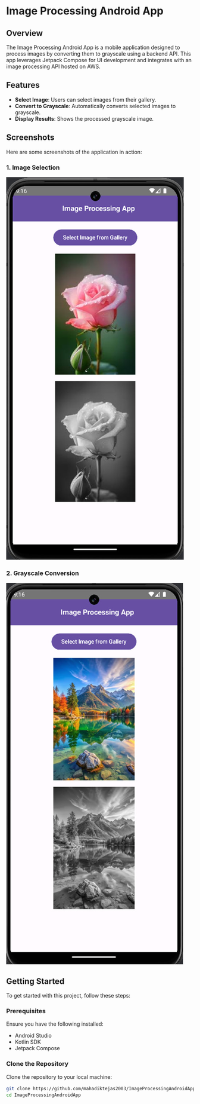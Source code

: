 # Image Processing Android App

## Overview

The Image Processing Android App is a mobile application designed to process images by converting them to grayscale using a backend API. This app leverages Jetpack Compose for UI development and integrates with an image processing API hosted on AWS.

## Features

- **Select Image**: Users can select images from their gallery.
- **Convert to Grayscale**: Automatically converts selected images to grayscale.
- **Display Results**: Shows the processed grayscale image.

## Screenshots

Here are some screenshots of the application in action:

### 1. Image Selection

![Image 1](images/1.jpg)

### 2. Grayscale Conversion

![Image 2](images/2.jpg)

## Getting Started

To get started with this project, follow these steps:

### Prerequisites

Ensure you have the following installed:
- Android Studio
- Kotlin SDK
- Jetpack Compose

### Clone the Repository

Clone the repository to your local machine:

```bash
git clone https://github.com/mahadiktejas2003/ImageProcessingAndroidApp.git
cd ImageProcessingAndroidApp
